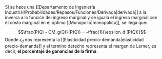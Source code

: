 

Si se hace una [[Departamento de Ingeniería Industrial/Probabilidades/Repasos/Funciones/Derivada|derivada]] a la inversa a la función del ingreso marginal  y se iguala el ingreso marginal con el costo marginal en el óptimo [[Monopolio|monopólico]], se llega que: 

$$\frac{P(Q) - CM_g(Q)}{P(Q)} = -\frac{1}{\epsilon_d (P(Q))}$$ 
Donde $\epsilon_d$ nos representa la [[Elasticidad precio-demanda|elasticidad precio-demanda]] y el termino derecho representa el margen de Lerner, es decir, **el porcentaje de ganancias de la firma**. 